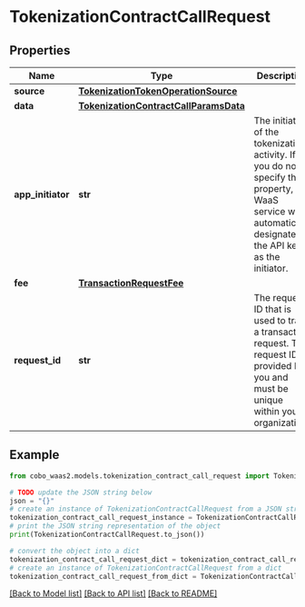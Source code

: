 # TokenizationContractCallRequest


## Properties

Name | Type | Description | Notes
------------ | ------------- | ------------- | -------------
**source** | [**TokenizationTokenOperationSource**](TokenizationTokenOperationSource.md) |  | [optional] 
**data** | [**TokenizationContractCallParamsData**](TokenizationContractCallParamsData.md) |  | [optional] 
**app_initiator** | **str** | The initiator of the tokenization activity. If you do not specify this property, the WaaS service will automatically designate the API key as the initiator. | [optional] 
**fee** | [**TransactionRequestFee**](TransactionRequestFee.md) |  | 
**request_id** | **str** | The request ID that is used to track a transaction request. The request ID is provided by you and must be unique within your organization. | [optional] 

## Example

```python
from cobo_waas2.models.tokenization_contract_call_request import TokenizationContractCallRequest

# TODO update the JSON string below
json = "{}"
# create an instance of TokenizationContractCallRequest from a JSON string
tokenization_contract_call_request_instance = TokenizationContractCallRequest.from_json(json)
# print the JSON string representation of the object
print(TokenizationContractCallRequest.to_json())

# convert the object into a dict
tokenization_contract_call_request_dict = tokenization_contract_call_request_instance.to_dict()
# create an instance of TokenizationContractCallRequest from a dict
tokenization_contract_call_request_from_dict = TokenizationContractCallRequest.from_dict(tokenization_contract_call_request_dict)
```
[[Back to Model list]](../README.md#documentation-for-models) [[Back to API list]](../README.md#documentation-for-api-endpoints) [[Back to README]](../README.md)


